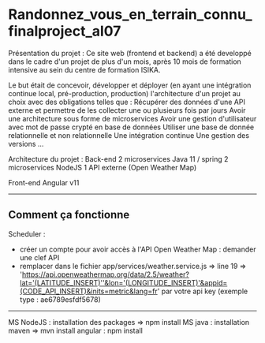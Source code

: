 # Randonnez_vous_en_terrain_connu_finalproject_al07

Présentation du projet : 
Ce site web (frontend et backend) a été developpé dans le cadre d'un projet de plus d'un mois, après 10 mois de formation intensive au sein du centre de formation ISIKA.

Le but était de concevoir, développer et déployer (en ayant une intégration continue local, pré-production, production) l'architecture d'un projet au choix avec des obligations telles que :
Récupérer des données d'une API externe et permettre de les collecter une ou plusieurs fois par jours
Avoir une architecture sous forme de microservices
Avoir une gestion d'utilisateur avec mot de passe crypté en base de données
Utiliser une base de donnée relationnelle et non relationnelle
Une intégration continue
Une gestion des versions
...

Architecture du projet :
Back-end
2 microservices Java 11 / spring
2 microservices NodeJS
1 API externe (Open Weather Map)

Front-end
Angular v11

-----------------------
Comment ça fonctionne
-----
Scheduler :
- créer un compte pour avoir accès à l'API Open Weather Map : demander une clef API 
- remplacer dans le fichier app/services/weather.service.js => line 19 => 
'https://api.openweathermap.org/data/2.5/weather?lat='(LATITUDE_INSERT)''&lon='(LONGITUDE_INSERT)'&appid=(CODE_API_INSERT)&inits=metric&lang=fr'
par votre api key (exemple type : ae6789esfdf5678)

-----
MS NodeJS : installation des packages => npm install
MS java : installation maven => mvn install
angular : npm install
